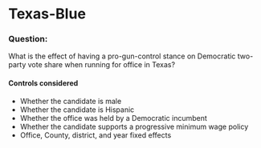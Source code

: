 # Texas-Blue

### Question: 

What is the effect of having a pro-gun-control stance on Democratic two-party vote share when running for office in Texas? 

#### Controls considered

* Whether the candidate is male
* Whether the candidate is Hispanic
* Whether the office was held by a Democratic incumbent
* Whether the candidate supports a progressive minimum wage policy
* Office, County, district, and year fixed effects 






